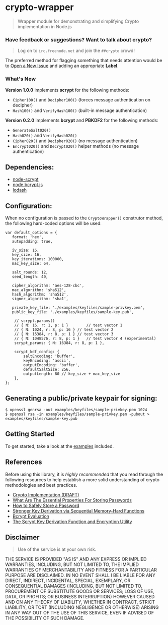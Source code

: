 # crypto-wrapper
> Wrapper module for demonstrating and simplifying Crypto implementation in Node.js<br />

### Have feedback or suggestions? Want to talk about crypto?
> Log on to `irc.freenode.net` and join the `##crypto` crowd!

The preferred method for flagging something that needs attention would be to [Open a New Issue](https://github.com/rdev5/crypto-wrapper/issues) and adding an appropriate **Label**.

### What's New
**Version 1.0.0** implements **scrypt** for the following methods:
* `Cipher100()` and `Decipher100()` (forces message authentication on decipher)
* `Hash100()` and `VerifyHash100()` (built-in message authentication)

**Version 0.2.0** implements **bcrypt** and **PBKDF2** for the following methods:
* `GenerateSalt020()`
* `Hash020()` and `VerifyHash020()`
* `Cipher020()` and `Decipher020()` (no message authentication)
* `Encrypt020()` and `Decrypt020()` helper methods (no message authentication)

## Dependencies:
* [node-scrypt](https://github.com/barrysteyn/node-scrypt)
* [node.bcrypt.js](https://github.com/ncb000gt/node.bcrypt.js/)
* [lodash](https://github.com/lodash/lodash)

## Configuration:
When no configuration is passed to the `CryptoWrapper()` construtor method, the following hard-coded options will be used:
````
var default_options = {
   format: 'hex',
   autopadding: true,

   iv_size: 16,
   key_size: 16,
   key_iterations: 100000,
   mac_key_size: 64,

   salt_rounds: 12,
   seed_length: 40,

   cipher_algorithm: 'aes-128-cbc',
   mac_algorithm: 'sha512',
   hash_algorithm: 'sha512',
   signer_algorithm: 'sha1',

   private_key_file: './examples/keyfiles/sample-privkey.pem',
   public_key_file: './examples/keyfiles/sample-key.pub',

	// scrypt.params()
	// { N: 16, r: 1, p: 1 }		// test vector 1
	// { N: 1024, r: 8, p: 16 }	// test vector 2
	// { N: 16384, r: 8, p: 1 }	// test vector 3
	// { N: 1048576, r: 8, p: 1 }	// test vector 4 (experimental)
	scrypt_params: { N: 16384, r: 8, p: 1 },

	scrypt_kdf_config: {
		saltEncoding: 'buffer',
		keyEncoding: 'ascii',
		outputEncoding: 'buffer',
		defaultSaltSize: 256,
		outputLength: 80 // key_size + mac_key_size
	},
};
````

## Generating a public/private keypair for signing:
````
$ openssl genrsa -out examples/keyfiles/sample-privkey.pem 1024
$ openssl rsa -in examples/keyfiles/sample-privkey.pem -pubout > examples/keyfiles/sample-key.pub
````

## Getting Started
To get started, take a look at the [examples](https://github.com/rdev5/crypto-wrapper/tree/master/examples) included.

## References
Before using this library, it is *highly recommended* that you read through the following resources to help establish a more solid understanding of crypto methodologies and best practices.
* [Crypto Implementation (DRAFT)](https://github.com/rdev5/crypto-wrapper/wiki/Crypto-Implementation-%28DRAFT%29)
* [What Are The Essential Properties For Storing Passwords](https://github.com/barrysteyn/node-scrypt#what-are-the-essential-properties-for-storing-passwords)
* [How to Safely Store a Password](http://codahale.com/how-to-safely-store-a-password/)
* [Stronger Key Derivation via Sequential Memory-Hard Functions](http://www.tarsnap.com/scrypt/scrypt.pdf)
* [Bcrypt Evaluation](https://www.usenix.org/legacy/events/usenix99/provos/provos_html/node7.html#SECTION00060000000000000000)
* [The Scrypt Key Derivation Function and Encryption Utility](http://www.tarsnap.com/scrypt.html)

## Disclaimer
> Use of the service is at your own risk.

THE SERVICE IS PROVIDED "AS IS" AND ANY EXPRESS OR IMPLIED WARRANTIES, INCLUDING, BUT NOT LIMITED TO, THE IMPLIED WARRANTIES OF MERCHANTABILITY AND FITNESS FOR A PARTICULAR PURPOSE ARE DISCLAIMED. IN NO EVENT SHALL I BE LIABLE FOR ANY DIRECT, INDIRECT, INCIDENTAL, SPECIAL, EXEMPLARY, OR CONSEQUENTIAL DAMAGES (INCLUDING, BUT NOT LIMITED TO, PROCUREMENT OF SUBSTITUTE GOODS OR SERVICES; LOSS OF USE, DATA, OR PROFITS; OR BUSINESS INTERRUPTION) HOWEVER CAUSED AND ON ANY THEORY OF LIABILITY, WHETHER IN CONTRACT, STRICT LIABILITY, OR TORT (INCLUDING NEGLIGENCE OR OTHERWISE) ARISING IN ANY WAY OUT OF THE USE OF THIS SERVICE, EVEN IF ADVISED OF THE POSSIBILITY OF SUCH DAMAGE.
